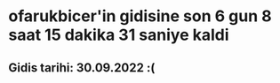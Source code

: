 # ofarukbicer'in gidisine son 6 gun 8 saat 15 dakika 31 saniye kaldi

## Gidis tarihi: 30.09.2022 :(